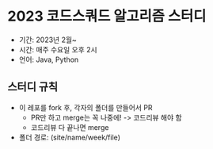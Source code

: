 # 2023 코드스쿼드 알고리즘 스터디

- 기간: 2023년 2월~
- 시간: 매주 수요일 오후 2시
- 언어: Java, Python

## 스터디 규칙

- 이 레포를 fork 후, 각자의 폴더를 만들어서 PR
    - PR만 하고 merge는 꼭 나중에! -> 코드리뷰 해야 함
    - 코드리뷰 다 끝나면 merge
- 폴더 경로: (site/name/week/file)